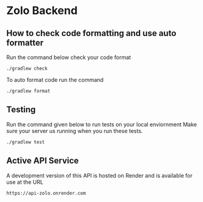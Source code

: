 # Zolo Backend

## How to check code formatting and use auto formatter
Run the command below check your code format
```
./gradlew check
```

To auto format code run the command
```
./gradlew format
```


## Testing
Run the command given below to run tests on your local enviornment
Make sure your server us running when you run these tests.
```
./gradlew test
```

## Active API Service
A development version of this API is hosted on Render and is available for use at the URL
```
https://api-zolo.onrender.com
```
